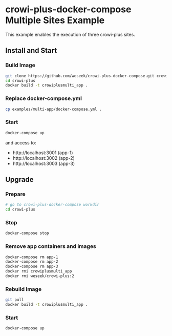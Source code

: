 crowi-plus-docker-compose Multiple Sites Example
================================================

This example enables the execution of three crowi-plus sites.

Install and Start
------------------

### Build Image

```bash
git clone https://github.com/weseek/crowi-plus-docker-compose.git crowi-plus
cd crowi-plus
docker build -t crowiplusmulti_app .
```

### Replace docker-compose.yml
```bash
cp examples/multi-app/docker-compose.yml .
```

### Start

```bash
docker-compose up
```

and access to:

* http://localhost:3001 (app-1)
* http://localhost:3002 (app-2)
* http://localhost:3003 (app-3)


Upgrade
-------

### Prepare
```bash
# go to crowi-plus-docker-compose workdir
cd crowi-plus
```

### Stop

```bash
docker-compose stop
```

### Remove app containers and images
```bash
docker-compose rm app-1
docker-compose rm app-2
docker-compose rm app-3
docker rmi crowiplusmulti_app
docker rmi weseek/crowi-plus:2
```

### Rebuild Image
```bash
git pull
docker build -t crowiplusmulti_app .
```

### Start

```bash
docker-compose up
```
